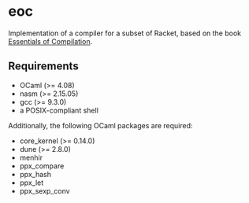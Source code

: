 # eoc

Implementation of a compiler for a subset of Racket, based on the book [Essentials of Compilation](https://github.com/IUCompilerCourse/Essentials-of-Compilation).

## Requirements

- OCaml (>= 4.08)
- nasm (>= 2.15.05)
- gcc (>= 9.3.0)
- a POSIX-compliant shell

Additionally, the following OCaml packages are required:

- core_kernel (>= 0.14.0)
- dune (>= 2.8.0)
- menhir
- ppx_compare
- ppx_hash
- ppx_let
- ppx_sexp_conv
